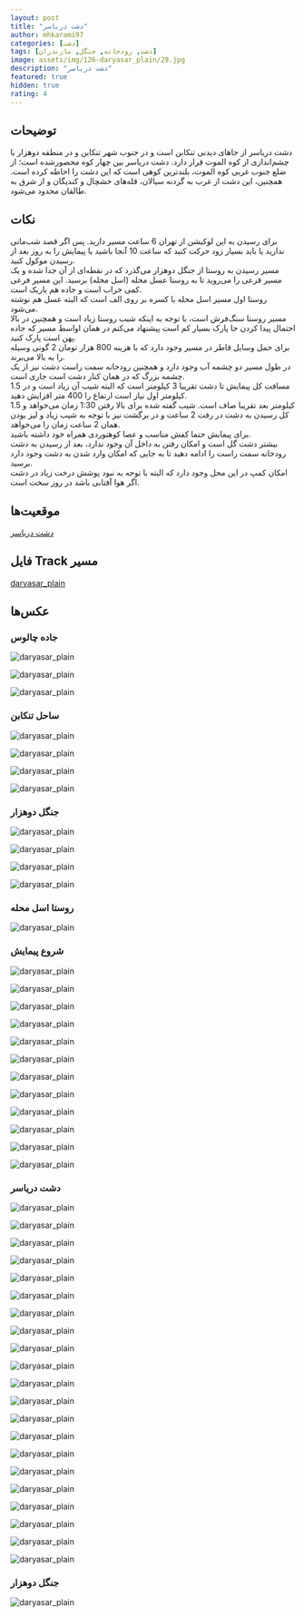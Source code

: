 ```yaml
---
layout: post
title: "دشت دریاسر"
author: mhkarami97
categories: [دشت]
tags: [دشت, رودخانه, جنگل, مازندران]
image: assets/img/126-daryasar_plain/29.jpg
description: "دشت دریاسر"
featured: true
hidden: true
rating: 4
---
```


## توضیحات
دشت دریاسر از جاهای دیدنی تنکابن است و در جنوب شهر تنکابن و در منطقه دوهزار با چشم‌اندازی از کوه الموت قرار دارد. دشت دریاسر بین چهار کوه محصورشده است؛ از ضلع جنوب غربی کوه الموت، بلندترین کوهی است که این دشت را احاطه کرده است. همچنین، این دشت از غرب به گردنه سیالان، قله‌های خشچال و کندیگان و از شرق به طالقان محدود می‌شود.  

## نکات
برای رسیدن به این لوکیشن از تهران 6 ساعت مسیر دارید. پس اگر قصد شب‌مانی ندارید یا باید بسیار زود حرکت کنید که ساعت 10 آنجا باشید یا پیمایش را به روز بعد از رسیدن موکول کنید.  
مسیر رسیدن به روستا از جنگل دوهزار می‌گذرد که در نقطه‌ای از آن جدا شده و یک مسیر فرعی را می‌روید تا به روستا عسل محله (اسل محله) برسید. این مسیر فرعی کمی خراب است و جاده هم باریک است.  
روستا اول مسیر اسل محله با کسره بر روی الف است که البته عسل هم نوشته می‌شود.  
مسیر روستا سنگ‌فرش است، با توجه به اینکه شیب روستا زیاد است و همچنین در بالا احتمال پیدا کردن جا پارک بسیار کم است پیشنهاد می‌کنم در همان اواسط مسیر که جاده پهن است پارک کنید.  
برای حمل وسایل قاطر در مسیر وجود دارد که با هزینه 800 هزار تومان 2 گونی وسیله را به بالا می‌برند.  
در طول مسیر دو چشمه آب وجود دارد و همچنین رودخانه سمت راست دشت نیز از یک چشمه بزرگ که در همان کنار دشت است جاری است.  
مسافت کل پیمایش تا دشت تقریبا 3 کیلومتر است که البته شیب آن زیاد است و در 1.5 کیلومتر اول نیاز است ارتفاع را 400 متر افزایش دهید.  
1.5 کیلومتر بعد تقریبا صاف است. شیب گفته شده برای بالا رفتن 1:30 زمان می‌خواهد و کل رسیدن به دشت در رفت 2 ساعت و در برگشت نیز با توجه به شیب زیاد و لیز بودن همان 2 ساعت زمان را می‌خواهد.  
برای پیمایش حتما کفش مناسب و عصا کوهنوردی همراه خود داشته باشید.  
بیشتر دشت گل است و امکان رفتن به داخل آن وجود ندارد، بعد از رسیدن به دشت رودخانه سمت راست را ادامه دهید تا به جایی که امکان وارد شدن به دشت وجود دارد برسید.  
امکان کمپ در این محل وجود دارد که البته با توجه به نبود پوشش درخت زیاد در دشت اگر هوا آفتابی باشد در روز سخت است.  

## موقعیت‌ها
[دشت دریاسر](https://www.google.com/maps/place/%D8%AF%D8%B4%D8%AA+%D8%AF%D8%B1%DB%8C%D8%A7%D8%B3%D8%B1%E2%80%AD/data=!4m2!3m1!1s0x3f8b807e1070b083:0x586004d2dc42eb50?sa=X&ved=1t:155783&ictx=111)  

## فایل Track مسیر
[daryasar_plain](/assets/img/126-daryasar_plain/01.gpx)  

## عکس‌ها

### جاده چالوس

![daryasar_plain](/assets/img/126-daryasar_plain/01.jpg)  
  
![daryasar_plain](/assets/img/126-daryasar_plain/02.jpg)  
  
![daryasar_plain](/assets/img/126-daryasar_plain/03.jpg)  

### ساحل تنکابن
  
![daryasar_plain](/assets/img/126-daryasar_plain/04.jpg)  
  
![daryasar_plain](/assets/img/126-daryasar_plain/05.jpg)  
  
![daryasar_plain](/assets/img/126-daryasar_plain/06.jpg)  
  
![daryasar_plain](/assets/img/126-daryasar_plain/07.jpg)  

### جنگل دوهزار
  
![daryasar_plain](/assets/img/126-daryasar_plain/08.jpg)  
  
![daryasar_plain](/assets/img/126-daryasar_plain/09.jpg)  
  
![daryasar_plain](/assets/img/126-daryasar_plain/10.jpg)  
  
![daryasar_plain](/assets/img/126-daryasar_plain/11.jpg)  

### روستا اسل محله
  
![daryasar_plain](/assets/img/126-daryasar_plain/12.jpg)  

### شروع پیمایش
  
![daryasar_plain](/assets/img/126-daryasar_plain/13.jpg)  
  
![daryasar_plain](/assets/img/126-daryasar_plain/14.jpg)  
  
![daryasar_plain](/assets/img/126-daryasar_plain/15.jpg)  
  
![daryasar_plain](/assets/img/126-daryasar_plain/16.jpg)  
  
![daryasar_plain](/assets/img/126-daryasar_plain/17.jpg)  
  
![daryasar_plain](/assets/img/126-daryasar_plain/18.jpg)  
  
![daryasar_plain](/assets/img/126-daryasar_plain/19.jpg)  
  
![daryasar_plain](/assets/img/126-daryasar_plain/20.jpg)  
  
![daryasar_plain](/assets/img/126-daryasar_plain/21.jpg)  
  
![daryasar_plain](/assets/img/126-daryasar_plain/22.jpg)  
  
![daryasar_plain](/assets/img/126-daryasar_plain/23.jpg)  
  
![daryasar_plain](/assets/img/126-daryasar_plain/24.jpg)  

### دشت دریاسر
  
![daryasar_plain](/assets/img/126-daryasar_plain/25.jpg)  
  
![daryasar_plain](/assets/img/126-daryasar_plain/26.jpg)  
  
![daryasar_plain](/assets/img/126-daryasar_plain/27.jpg)  
  
![daryasar_plain](/assets/img/126-daryasar_plain/28.jpg)  

![daryasar_plain](/assets/img/126-daryasar_plain/29.jpg)  
  
![daryasar_plain](/assets/img/126-daryasar_plain/30.jpg)  
  
![daryasar_plain](/assets/img/126-daryasar_plain/31.jpg)  
  
![daryasar_plain](/assets/img/126-daryasar_plain/32.jpg)  
  
![daryasar_plain](/assets/img/126-daryasar_plain/33.jpg)  
  
![daryasar_plain](/assets/img/126-daryasar_plain/34.jpg)  
  
![daryasar_plain](/assets/img/126-daryasar_plain/35.jpg)  
  
![daryasar_plain](/assets/img/126-daryasar_plain/36.jpg)  
  
![daryasar_plain](/assets/img/126-daryasar_plain/37.jpg)  
  
![daryasar_plain](/assets/img/126-daryasar_plain/38.jpg)  
  
![daryasar_plain](/assets/img/126-daryasar_plain/39.jpg)  
  
![daryasar_plain](/assets/img/126-daryasar_plain/40.jpg)  
  
![daryasar_plain](/assets/img/126-daryasar_plain/41.jpg)  
  
![daryasar_plain](/assets/img/126-daryasar_plain/42.jpg)  
  
![daryasar_plain](/assets/img/126-daryasar_plain/43.jpg)  
  
![daryasar_plain](/assets/img/126-daryasar_plain/44.jpg)  
  
![daryasar_plain](/assets/img/126-daryasar_plain/45.jpg)  

### جنگل دوهزار
  
![daryasar_plain](/assets/img/126-daryasar_plain/46.jpg)  